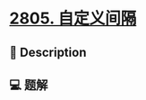# [2805. 自定义间隔](https://github.com/Tdahuyou/leetcode/tree/main/2805.%20%E8%87%AA%E5%AE%9A%E4%B9%89%E9%97%B4%E9%9A%94)


## 📝 Description



## 💻 题解

```

```

